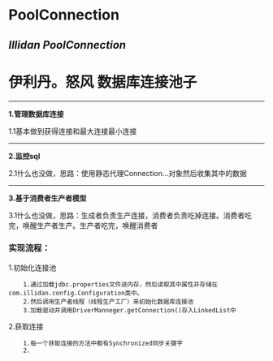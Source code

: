 # PoolConnection
## *Illidan PoolConnection*
# 伊利丹。怒风  数据库连接池子
*****
**1.管理数据库连接**

   1.1基本做到获得连接和最大连接最小连接
*****
**2.监控sql**

   2.1什么也没做，思路：使用静态代理Connection...对象然后收集其中的数据
*****
**3.基于消费者生产者模型**

   3.1什么也没做，思路：生成者负责生产连接，消费者负责吃掉连接。消费者吃完，唤醒生产者生产。生产者吃完，唤醒消费者
   
   ### 实现流程：
   1.初始化连接池
        
        1.通过加载jdbc.properties文件进内存，然后读取其中属性并存储在com.illidan.config.Configuration类中。
        2.然后调用生产者线程（线程生产工厂）来初始化数据库连接池
        3.加载驱动并调用DriverManneger.getConnection()存入LinkedList中
        
   2.获取连接
   
        1.每一个获取连接的方法中都有Synchronized同步关键字
        2.
